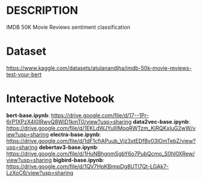 # DESCRIPTION
IMDB 50K Movie Reviews sentiment classification
# Dataset 
https://www.kaggle.com/datasets/atulanandjha/imdb-50k-movie-reviews-test-your-bert
# Interactive Notebook
**bert-base.ipynb**: https://drive.google.com/file/d/17--1Pr-6rP1XPzX4I0IRwyQ8WID1kmT0/view?usp=sharing
**data2vec-base.ipynb**: https://drive.google.com/file/d/1EKLdWJYuIlIMoqRWTzm_KjRQKxIuG2wW/view?usp=sharing
**electra-base.ipynb**: https://drive.google.com/file/d/1dF1cfiAPuub_Vjz3xtEDfBv03lOmTebZ/view?usp=sharing
**debertav3-base.ipynb**: https://drive.google.com/file/d/1HuNBhgnmSgbY6o7PubQcmo_S0hl0XRew/view?usp=sharing
**bigbird-base.ipynb**: https://drive.google.com/file/d/1QV7HpKBjmpDg8UTl7Qt-LGAk7-LzXoC6/view?usp=sharing
